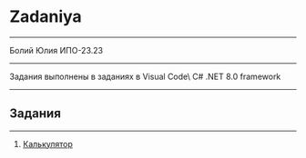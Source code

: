 # Zadaniya
***
Болий Юлия ИПО-23.23
***
Задания выполнены в заданиях в Visual Code\ 
C# .NET 8.0 framework
***
## Задания
***
1. [Калькулятор](https://github.com/Lisichka-Ju/C-__zadaniya/blob/main/calculator)
